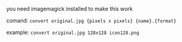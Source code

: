 you need imagemagick installed to make this work 

comand:
```convert original.jpg {pixels x pixels} {name}.{format}```

example:
```convert original.jpg 128x128 icon128.png```